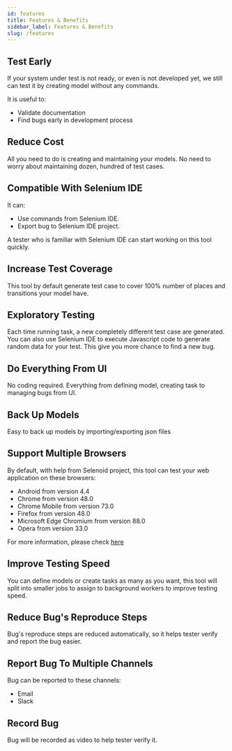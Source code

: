 ```yaml
---
id: features
title: Features & Benefits
sidebar_label: Features & Benefits
slug: /features
---
```


## Test Early

If your system under test is not ready, or even is not developed yet, we still can test it by creating model without
any commands.

It is useful to:
* Validate documentation
* Find bugs early in development process

## Reduce Cost

All you need to do is creating and maintaining your models. No need to worry about maintaining dozen, hundred of test
cases.

## Compatible With Selenium IDE

It can:

* Use commands from Selenium IDE.
* Export bug to Selenium IDE project.

A tester who is familiar with Selenium IDE can start working on this tool quickly.

## Increase Test Coverage

This tool by default generate test case to cover 100% number of places and transitions your model have.

## Exploratory Testing

Each time running task, a new completely different test case are generated. You can also use Selenium IDE to execute
Javascript code to generate random data for your test. This give you more chance to find a new bug.

## Do Everything From UI

No coding required. Everything from defining model, creating task to managing bugs from UI.

## Back Up Models

Easy to back up models by importing/exporting json files

## Support Multiple Browsers

By default, with help from Selenoid project, this tool can test your web application on these browsers:
* Android from version 4.4
* Chrome from version 48.0
* Chrome Mobile from version 73.0
* Firefox from version 48.0
* Microsoft Edge Chromium from version 88.0
* Opera from version 33.0

For more information, please check [here](https://aerokube.com/images/latest/)

## Improve Testing Speed

You can define models or create tasks as many as you want, this tool will split into smaller jobs to assign to
background workers to improve testing speed.

## Reduce Bug's Reproduce Steps

Bug's reproduce steps are reduced automatically, so it helps tester verify and report the bug easier.

## Report Bug To Multiple Channels

Bug can be reported to these channels:
* Email
* Slack

## Record Bug

Bug will be recorded as video to help tester verify it.
